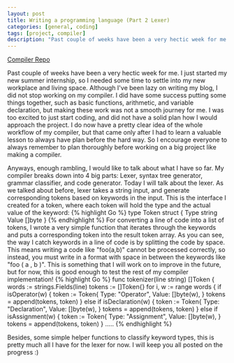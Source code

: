 ```yaml
---
layout: post
title: Writing a programming language (Part 2 Lexer)
categories: [general, coding]
tags: [project, compiler]
description: "Past couple of weeks have been a very hectic week for me. I just started my new summer internship, so I needed some time to settle into my new workplace and living space. Although I've been lazy on writing my blog, I did not stop working on my compiler. I did have some success putting some things together, such as basic functions, arithmetic, and variable declaration, but making these work was not a smooth journey for me."
---
```

[Compiler Repo](https://github.com/RyanJeon/RyanLang)

Past couple of weeks have been a very hectic week for me. I just started my new summer internship, so I needed some time to settle into my new workplace and living space. Although I've been lazy on writing my blog, I did not stop working on my compiler. I did have some success putting some things together, such as basic functions, arithmetic, and variable declaration, but making these work was not a smooth journey for me. I was too excited to just start coding, and did not have a solid plan how I would approach the project. I do now have a pretty clear idea of the whole workflow of my compiler, but that came only after I had to learn a valuable lesson to always have plan before the hard way. So I encourage everyone to always remember to plan thoroughly before working on a big project like making a compiler. 

Anyways, enough rambling, I would like to talk about what I have so far. My compiler breaks down into 4 big parts: Lexer,
syntax tree generator, grammar classifier, and code generator. Today I will talk about the lexer. As we talked about before, lexer takes a string input, and generate corresponding tokens based on keywords in the input. This is the interface I created for a token, where each token will hold the type and the actual value of the keyword:
{% highlight Go %}
type Token struct {
    Type  string
    Value []byte
}
{% endhighlight %}
For converting a line of code into a list of tokens, I wrote a very simple function that iterates through the keywords and puts a corresponding token into the result token array. As you can see, the way I catch keywords in a line of code is by splitting the code by space. This means writing a code like "foo(a,b)" cannot be processed correctly, so instead, you must write in a format with space in between the keywords like "foo ( a , b )". This is something that I will work on to improve in the future, but for now, this is good enough to test the rest of my compiler implementation!
{% highlight Go %}
func tokenizer(line string) []Token {
	words := strings.Fields(line)
	tokens := []Token{}
	for i, w := range words {
        if isOperator(w) {
			token := Token{
				Type:  "Operator",
				Value: []byte(w),
			}
			tokens = append(tokens, token)
		} else if isDeclaration(w) {
			token := Token{
				Type:  "Declaration",
				Value: []byte(w),
			}
			tokens = append(tokens, token)
		} else if isAssignment(w) {
			token := Token{
				Type:  "Assignment",
				Value: []byte(w),
			}
			tokens = append(tokens, token)
		} .....
{% endhighlight %}

Besides, some simple helper functions to classify keyword types, this is pretty much all I have for the lexer for now. I will keep you all posted on the progress :)